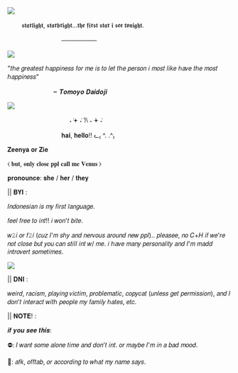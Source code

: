![](https://64.media.tumblr.com/ae439e32ecb59623a6cb18c11d970ce3/0bf822ee66b233a0-9f/s640x960/55dc08b0d2c1b2754d0d4654ccd652bc8492cd61.pnj) 



   　   　𝖘𝖙𝖆𝖗𝖑𝖎𝖌𝖍𝖙, 𝖘𝖙𝖆𝖗𝖇𝖗𝖎𝖌𝖍𝖙...𝖙𝖍𝖊 𝖋𝖎𝖗𝖘𝖙 𝖘𝖙𝖆𝖗 𝖎 𝖘𝖊𝖊 𝖙𝖔𝖓𝖎𝖌𝖍𝖙.

   　   　   　  　   　   　   　────────





![](https://64.media.tumblr.com/8d83513a0d7feb4a7679998c36c9cbaa/e2e7c08d9a2688d8-26/s640x960/fa87dd2ba5079767872001fcf9215f354525b94b.gifv)


"𝑡ℎ𝑒 𝑔𝑟𝑒𝑎𝑡𝑒𝑠𝑡 ℎ𝑎𝑝𝑝𝑖𝑛𝑒𝑠𝑠 𝑓𝑜𝑟 𝑚𝑒 𝑖𝑠 𝑡𝑜 𝑙𝑒𝑡 𝑡ℎ𝑒 𝑝𝑒𝑟𝑠𝑜𝑛 𝑖 𝑚𝑜𝑠𝑡 𝑙𝑖𝑘𝑒 ℎ𝑎𝑣𝑒 𝑡ℎ𝑒 𝑚𝑜𝑠𝑡 ℎ𝑎𝑝𝑝𝑖𝑛𝑒𝑠𝑠"

   　   　   　       　   　   　╸𝑻𝒐𝒎𝒐𝒚𝒐 𝑫𝒂𝒊𝒅𝒐𝒋𝒊

![](https://64.media.tumblr.com/df50ce62f401ed4eaa06041951899d7c/0bf822ee66b233a0-7c/s640x960/22feb2078275c39947e7bf4fb57830b36c2baf37.pnj)

   　   　   　   　   　   　   　   　˖ ݁𖥔 ݁˖ 𐙚 ˖ ݁𖥔 ݁˖

   　   　   　   　   　   　   　𝐡𝐚𝐢, 𝐡𝐞𝐥𝐥𝐨!! ᓚ₍ ^. .^₎



𝐙𝐞𝐞𝐧𝐲𝐚 𝐨𝐫 𝐙𝐢𝐞

⧼ 𝐛𝐮𝐭, 𝐨𝐧𝐥𝐲 𝐜𝐥𝐨𝐬𝐞 𝐩𝐩𝐥 𝐜𝐚𝐥𝐥 𝐦𝐞 𝐕𝐞𝐧𝐮𝐬 ⧽

𝐩𝐫𝐨𝐧𝐨𝐮𝐧𝐜𝐞: 𝐬𝐡𝐞 / 𝐡𝐞𝐫 / 𝐭𝐡𝐞𝐲


|| 𝐁𝐘𝐈 :

𝐼𝑛𝑑𝑜𝑛𝑒𝑠𝑖𝑎𝑛 𝑖𝑠 𝑚𝑦 𝑓𝑖𝑟𝑠𝑡 𝑙𝑎𝑛𝑔𝑢𝑎𝑔𝑒.

𝑓𝑒𝑒𝑙 𝑓𝑟𝑒𝑒 𝑡𝑜 𝑖𝑛𝑡!! 𝑖 𝑤𝑜𝑛'𝑡 𝑏𝑖𝑡𝑒.

𝑤𝟸𝑖 𝑜𝑟 𝑓𝟸𝑖 (𝑐𝑢𝑧 𝐼'𝑚 𝑠ℎ𝑦 𝑎𝑛𝑑 𝑛𝑒𝑟𝑣𝑜𝑢𝑠 𝑎𝑟𝑜𝑢𝑛𝑑 𝑛𝑒𝑤 𝑝𝑝𝑙).. 𝑝𝑙𝑒𝑎𝑠𝑒𝑒, 𝑛𝑜 𝐶+𝐻 𝑖𝑓 𝑤𝑒'𝑟𝑒 𝑛𝑜𝑡 𝑐𝑙𝑜𝑠𝑒 𝑏𝑢𝑡 𝑦𝑜𝑢 𝑐𝑎𝑛 𝑠𝑡𝑖𝑙𝑙 𝑖𝑛𝑡 𝑤/ 𝑚𝑒. 𝑖 ℎ𝑎𝑣𝑒 𝑚𝑎𝑛𝑦 𝑝𝑒𝑟𝑠𝑜𝑛𝑎𝑙𝑖𝑡𝑦 𝑎𝑛𝑑 𝐼'𝑚 𝑚𝑎𝑑𝑑 𝑖𝑛𝑡𝑟𝑜𝑣𝑒𝑟𝑡 𝑠𝑜𝑚𝑒𝑡𝑖𝑚𝑒𝑠. 

![](https://64.media.tumblr.com/20d8d66bbe351c81b662270616acd654/4b453495361c32c6-28/s500x750/243a0ac20b749a286d43d36135f4a5cd3e6c84df.gifv) 

|| 𝐃𝐍𝐈 :

𝑤𝑒𝑖𝑟𝑑, 𝑟𝑎𝑐𝑖𝑠𝑚, 𝑝𝑙𝑎𝑦𝑖𝑛𝑔 𝑣𝑖𝑐𝑡𝑖𝑚, 𝑝𝑟𝑜𝑏𝑙𝑒𝑚𝑎𝑡𝑖𝑐, 𝑐𝑜𝑝𝑦𝑐𝑎𝑡 (𝑢𝑛𝑙𝑒𝑠𝑠 𝑔𝑒𝑡 𝑝𝑒𝑟𝑚𝑖𝑠𝑠𝑖𝑜𝑛), 𝑎𝑛𝑑 𝐼 𝑑𝑜𝑛'𝑡 𝑖𝑛𝑡𝑒𝑟𝑎𝑐𝑡 𝑤𝑖𝑡ℎ 𝑝𝑒𝑜𝑝𝑙𝑒 𝑚𝑦 𝑓𝑎𝑚𝑖𝑙𝑦 ℎ𝑎𝑡𝑒𝑠, 𝑒𝑡𝑐. 

|| 𝐍𝐎𝐓𝐄! :

𝒊𝒇 𝒚𝒐𝒖 𝒔𝒆𝒆 𝒕𝒉𝒊𝒔:

⛔: 𝐼 𝑤𝑎𝑛𝑡 𝑠𝑜𝑚𝑒 𝑎𝑙𝑜𝑛𝑒 𝑡𝑖𝑚𝑒 𝑎𝑛𝑑 𝑑𝑜𝑛'𝑡 𝑖𝑛𝑡. 𝑜𝑟 𝑚𝑎𝑦𝑏𝑒 𝐼'𝑚 𝑖𝑛 𝑎 𝑏𝑎𝑑 𝑚𝑜𝑜𝑑.

🌙: 𝑎𝑓𝑘, 𝑜𝑓𝑓𝑡𝑎𝑏, 𝑜𝑟 𝑎𝑐𝑐𝑜𝑟𝑑𝑖𝑛𝑔 𝑡𝑜 𝑤ℎ𝑎𝑡 𝑚𝑦 𝑛𝑎𝑚𝑒 𝑠𝑎𝑦𝑠. 
